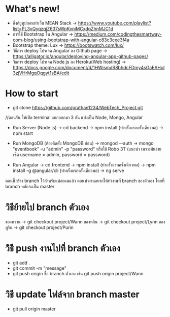 # What's new!
- ลิ้งค์ยูทูปสอนทำเว็บ MEAN Stack -> https://www.youtube.com/playlist?list=PL3vQyqzqjZ637sWpKvniMCxdqZhnMJC1d
- การใช้ Bootstrap ใน Angular -> https://medium.com/codingthesmartway-com-blog/using-bootstrap-with-angular-c83c3cee3f4a
- Bootstrap theme: Lux -> https://bootswatch.com/lux/
- วิธีการ deploy โปรเจค Angular ลง Github page -> https://alligator.io/angular/deploying-angular-app-github-pages/
- วิธการ deploy โปรเจค Node.js ลง Heroku(Web hosting) -> https://docs.google.com/document/d/1HWismdR8bhdcFDmy4sGaEAHul3zjVHrMgqOqgyt1sBA/edit

# How to start
- git clone https://github.com/prathan1234/WebTech_Project.git

//ตอนรัน ให้เปิด terminal แยกออกมา 3 อัน แบ่งเป็น Node, Mongo, Angular

- Run Server (Node.js)
    -> cd backend
    -> npm install (ทำครั้งแรกครั้งเดียวพอ)
    -> npm start

- Run MongoDB (ต้องติดตั้ง MongoDB ก่อน)
    -> mongod --auth
    -> mongo "eventbook" -u "admin" -p "password" หรือใช้ Robo 3T (แนะนำ เพราะมันง่าย เซ็ต username = admin, password = password)

- Run Angular
    -> cd frontend
    -> npm install (ทำครั้งแรกครั้งเดียวพอ)
    -> npm install -g @angular/cli (ทำครั้งแรกครั้งเดียวพอ)
    -> ng serve

ตอนนี้สร้าง branch ไว้สำหรับแต่ละคนแล้ว ตอนทำงานอยากให้ทำงานที่ branch ของตัวเอง
โดยที่ branch หลักจะเป็น master

# วิธีย้ายไป branch ตัวเอง
ของหวาน -> git checkout project/Wann
ของหลิน -> git checkout project/Lynn
ของภูริน -> git checkout project/Purin

# วิธี push งานไปที่ branch ตัวเอง
- git add .
- git commit -m "message"
- git push origin ชื่อ branch ตัวเอง เช่น git push origin project/Wann

# วิธี update ไฟล์จาก branch master
- git pull origin master

